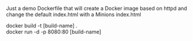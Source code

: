 Just a demo Dockerfile that will create a Docker image based on httpd and change the default index.html with a Minions index.html

docker build -t [build-name] . <br>
docker run -d -p 8080:80 [build-name]
